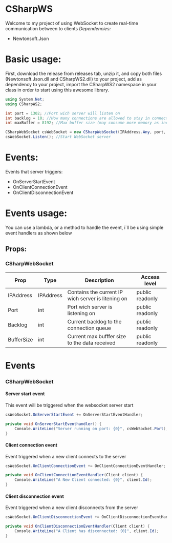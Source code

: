 # CSharpWS
Welcome to my project of using WebSocket to create real-time communication between to clients
*Dependencies:*
 - Newtonsoft.Json

# Basic usage:

First, download the release from releases tab, unzip it, and copy both files 
(Newtonsoft.Json.dll and CSharpWS2.dll) to your project, add as dependency to your project,
import the CSharpWS2 namespace in your class in order to start using this awesome library.

```csharp
using System.Net;
using CSharpWS2;

int port = 1302; //Port wich server will listen on
int backlog = 10; //How many connections are allowed to stay in connection queue
int maxBuffer = 8192; //Max buffer size (may consume more memory as increase)

CSharpWebSocket csWebSocket = new CSharpWebSocket(IPAddress.Any, port, backlog, maxBuffer);
csWebSocket.Listen(); //Start WebSocket server

```

# Events:
Events that server triggers:
 - OnServerStartEvent
 - OnClientConnectionEvent
 - OnClientDisconnectionEvent

# Events usage:
You can use a lambda, or a method to handle the event, i`ll be using simple event handlers as shown
below

## Props:
### CSharpWebSocket

| Prop              | Type       | Description                                        | Access level    |
| ----------------- | ---------- | -------------------------------------------------- | --------------- |
| IPAddress         | IPAddress  | Contains the current IP wich server is litening on | public readonly |
| Port              | int        | Port wich server is listening on                   | public readonly |
| Backlog           | int        | Current backlog to the connection queue            | public readonly |
| BufferSize        | int        | Current max bufffer size to the data received      | public readonly |


# Events
### CSharpWebSocket
#### Server start event
This event will be triggered when the websocket server start
```csharp
csWebSocket.OnServerStartEvent += OnServerStartEventHandler;

private void OnServerStartEventhandler() {
    Console.WriteLine("Server running on port: {0}", csWebSocket.Port);
}
```

#### Client connection event
Event triggered when a new client connects to the server
```csharp
csWebSocket.OnClientConnectionEvent += OnClientConnectionEventHandler;

private void OnClientConnectionEventHandler(Client client) {
    Console.WriteLine("A New Client connected: {0}", client.Id);
}
```
#### Client disconnection event
Event triggered when a new client disconnects from the server
```csharp
csWebSocket.OnClientDisconnectionEvent += OnClientDisconnectionEventHandler;

private void OnClientDisconnectionEventHandler(Client client) {
    Console.WriteLine("A Client has disconnected: {0}", client.Id);
}
```



